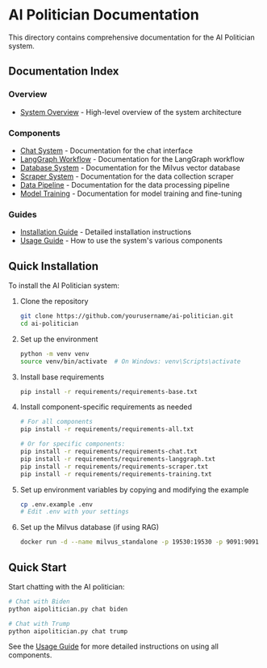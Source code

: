 # AI Politician Documentation

This directory contains comprehensive documentation for the AI Politician system.

## Documentation Index

### Overview
- [System Overview](system_overview.md) - High-level overview of the system architecture

### Components
- [Chat System](chat_system.md) - Documentation for the chat interface
- [LangGraph Workflow](langgraph_workflow.md) - Documentation for the LangGraph workflow
- [Database System](database_system.md) - Documentation for the Milvus vector database
- [Scraper System](scraper_system.md) - Documentation for the data collection scraper
- [Data Pipeline](pipeline_system.md) - Documentation for the data processing pipeline
- [Model Training](model_training.md) - Documentation for model training and fine-tuning

### Guides
- [Installation Guide](installation.md) - Detailed installation instructions
- [Usage Guide](usage_guide.md) - How to use the system's various components

## Quick Installation

To install the AI Politician system:

1. Clone the repository
   ```bash
   git clone https://github.com/yourusername/ai-politician.git
   cd ai-politician
   ```

2. Set up the environment
   ```bash
   python -m venv venv
   source venv/bin/activate  # On Windows: venv\Scripts\activate
   ```

3. Install base requirements
   ```bash
   pip install -r requirements/requirements-base.txt
   ```

4. Install component-specific requirements as needed
   ```bash
   # For all components
   pip install -r requirements/requirements-all.txt
   
   # Or for specific components:
   pip install -r requirements/requirements-chat.txt
   pip install -r requirements/requirements-langgraph.txt
   pip install -r requirements/requirements-scraper.txt
   pip install -r requirements/requirements-training.txt
   ```

5. Set up environment variables by copying and modifying the example
   ```bash
   cp .env.example .env
   # Edit .env with your settings
   ```

6. Set up the Milvus database (if using RAG)
   ```bash
   docker run -d --name milvus_standalone -p 19530:19530 -p 9091:9091 milvusdb/milvus:latest standalone
   ```

## Quick Start

Start chatting with the AI politician:

```bash
# Chat with Biden
python aipolitician.py chat biden

# Chat with Trump
python aipolitician.py chat trump
```

See the [Usage Guide](usage_guide.md) for more detailed instructions on using all components. 